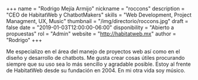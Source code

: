 +++
name = "Rodrigo Mejía Armijo"
nickname = "roccons"
description = "CEO de HabitatWeb y ChatbotMakers"
skills = "Web Development, Project Managment, UX, Music"
thumbnail = "/img/directorio/roccons.jpg"
draft = false
date = "2019-01-03T12:00:00-06:00"
disponibility = "Abierto a propuestas"
rol = "Admin"
website = "http://habitatweb.mx"
author = "Rodrigo"
+++

Me especializo en el área del manejo de proyectos web así como en el diseño y desarrollo de chatbots. Me gusta crear cosas útiles procurando siempre que su uso sea lo más sencillo y agradable posible. Estoy al frente de HabitatWeb desde su fundación en 2004. En mi otra vida soy músico.
